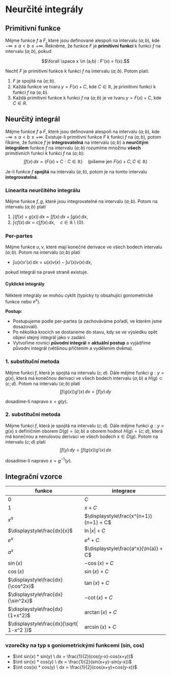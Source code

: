 # Neurčité integrály

## Primitivní funkce

Mějme funkce $f$ a $F$, které jsou definované alespoň na intervalu $(a;b)$, kde $-\infty \leq a < b \leq +\infty$. Řekněme, že funkce $F$ je **primitivní funkcí** k funkci $f$ na intervalu $(a;b)$, pokud

$$\forall \space x \in (a;b) : F'(x) = f(x).$$

Nechť $F$ je primitivní funkce k funkci $f$ na intervalu $(a; b)$. Potom platí:  
1) $F$ je spojitá na $(a; b)$.  
2) Každá funkce ve tvaru $y = F (x) + C$, kde $C \in \mathbb{R}$, je primitivní funkcí k funkci $f$ na $(a; b)$.  
3) Každá primitivní funkce k funkci $f$ na $(a; b)$ je ve tvaru $y = F (x) + C$, kde $C \in R$.

## Neurčitý integrál

Mějme funkce $f$ a $F$, které jsou definované alespoň na intervalu $(a;b)$, kde $-\infty \leq a < b \leq +\infty$.  Existuje-li primitivní funkce $F$ k funkci $f$ na $(a;b)$, potom říkáme, že funkce $f$ je **integrovatelná** na intervalu $(a;b)$ a **neurčitým integrálem** funkce $f$ na intervalu $(a;b)$ rozumíme množinu __všech__ primitivních funkcí k funkci $f$ na $(a;b)$:
$$
\int f(x) \, dx = \{F(x) + C : C \in \mathbb{R}\} \quad (\text{píšeme jen } F(x) + C; C \in \mathbb{R})
$$

Je-li funkce $f$ **spojitá** na intervalu $(a; b)$, potom je na tomto intervalu **integrovatelná**.

### Linearita neurčitého integrálu

Mějme funkce $f, g$, které jsou integrovatelné na intervalu $(a;b)$. Potom na intervalu $(a;b)$ platí
1) $\displaystyle\int (f(x)+g(x)) \, dx = \int f(x) \, dx + \int g(x) \, dx$,
2) $\displaystyle\int cf(x) \, dx = c \int f(x) \, dx, \quad c\in \mathbb{R} \setminus \{ 0 \}$.

### Per-partes

Mějme funkce $u, v$, které mají konečné derivace ve všech bodech intervalu $(a;b)$. Potom na intervalu $(a;b)$ platí
- $\displaystyle\int u(x)v'(x) \, dx = u(x)v(x) - \int u'(x)v(x) \, dx$,

pokud integrál na pravé straně existuje.

#### Cyklické integrály

Některé integrály se mohou cyklit (typicky ty obsahující goniometrické funkce nebo $e^x$).

**Postup:**
- Postupujeme podle per-partes (a zachováváme pořadí, ve kterém jsme dosazovali).
- Po několika krocích se dostaneme do stavu, kdy se ve výsledku opět objeví stejný integrál jako v zadání.
- Vytvoříme rovnici **původní integrál = aktuální postup** a vyjádříme původní integrál (většinou přičtením a vydělením dvěma).

### 1. substituční metoda

Mějme funkci $f$, která je spojitá na intervalu $(c;d)$. Dále mějme funkci $g: y = g(x)$, která má konečnou derivaci ve všech bodech intervalu $(a;b)$ a $H(g) \subset (c;d)$. Potom na intervalu $(a;b)$ platí
$$
\displaystyle\int f(g(x))g'(x) \, dx = \int f(y) \, dy  
$$

dosadíme-li napravo $x = g(y)$.

### 2. substituční metoda

Mějme funkci $f$, která je spojitá na intervalu $(c;d)$. Dále mějme funkci $g: y = g(x)$ s definičním oborem $D(g) = (a;b)$ a oborem hodnot $H(g) = (c;d)$, která má konečnou a nenulovou derivaci ve všech bodech $x \in D(g)$. Potom na intervalu $(c;d)$ platí
$$
\displaystyle\int f(y) \, dy = \int f(g(x))g'(x) \, dx 
$$

dosadíme-li napravo $x = g^{-1}(y)$.

## Integrační vzorce

| funkce                                   | integrace                             |
| ---------------------------------------- | ------------------------------------- |
| $0$                                      | $C$                                   |
| $1$                                      | $x + C$                               |
| $x^n$                                    | $\displaystyle\frac{x^{n+1}}{n+1} + C$    |
| $\displaystyle\frac{dx}{x}$                           | $\ln \vert x\vert + C$                |
| $e^x$                                    | $e^x + C$                             |
| $a^x$                                    | $\displaystyle\frac{a^x}{\ln(a)} + C$ |
| $\sin(x)$                                | $-\cos(x) + C$                        |
| $\cos(x)$                                | $\sin(x) + C$                         |
| $\displaystyle\frac{dx}{\cos^2x}$        | $\tan(x) + C$                         |
| $\displaystyle\frac{dx}{\sin^2x}$        | $-\cot(x) + C$                        |
| $\displaystyle\frac{dx}{1+x^2}$          | $\arctan(x) + C$                      |
| $\displaystyle\frac{dx}{\sqrt{ 1-x^2 }}$ | $\arcsin(x) + C$                      |

### vzorečky na typ s goniometrickými funkcemi (sin, cos)
- $\int sin(x) * sin(y) \ dx = \frac{1}{2}(cos(y-x)-cos(x+y))$
- $\int sin(x) * cos(y) \ dx = \frac{1}{2}(sin(x+y)-sin(y-x))$
- $\int cos(x) * cos(y) \ dx = \frac{1}{2}(cos(x+y)+cos(y-x))$